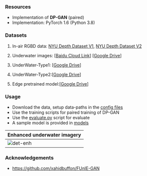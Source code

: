 
### Resources
- Implementation of **DP-GAN** (paired) 
- Implementation: PyTorch 1.6 (Python 3.8)
### Datasets 
1. In-air RGBD data: [NYU Depth Dataset V1](https://cs.nyu.edu/~silberman/datasets/nyu_depth_v1.html), [NYU Depth Dataset V2](https://cs.nyu.edu/~silberman/datasets/nyu_depth_v2.html)

2. Underwater images: [[Baidu Cloud Link](https://pan.baidu.com/s/1lC5YIkEtGmtl-m1V7TQNkw)] [[Google Drive](https://drive.google.com/open?id=1S2T5gZbdNe9KvVqGf-Neul3clRrpymPo)]

3. UnderWater-Type1: [[Google Drive](https://drive.google.com/file/d/1xa6B5200UKC63OBp7EMSCeK5o8b1sKJr/view?usp=sharing)]

4. UnderWater-Type2:[[Google Drive](https://drive.google.com/file/d/1lmrR5avRMPll0Bq3dreeRfLGMcQ5u2N-/view?usp=sharing)]

5. Edge pretrained model:[[Google Drive](https://drive.google.com/file/d/161MW2bGRoHY8Le9IDQQVol3FE3xin1L3/view?usp=sharing)]
### Usage
- Download the data, setup data-paths in the [config files](configs)
- Use the training scripts for paired training of DP-GAN
- Use the [evaluate.py](evaluate.py) script for evaluate
- A sample model is provided in [models](models)  

| Enhanced underwater imagery |
|:--------------------|
| ![det-enh](./data/res.gif) |
### Acknowledgements
- https://github.com/xahidbuffon/FUnIE-GAN
